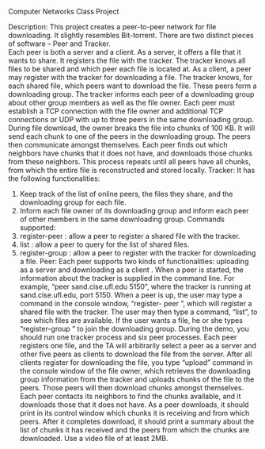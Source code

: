 Computer Networks Class Project

Description:
This project creates a peer-to-peer network for file downloading. It slightly resembles Bit-torrent. There are two distinct pieces of software – Peer and Tracker.
<br />
Each peer is both a server and a client. As a server, it offers a file that it wants to share. It registers the file with the tracker. The tracker knows all files to be shared and which peer each file is located at.
As a client, a peer may register with the tracker for downloading a file. The tracker knows, for each shared file, which peers want to download the file. These peers form a downloading group. The tracker informs each peer of a downloading group about other group members as well as the file owner. Each peer must establish a TCP connection with the file owner and additional TCP connections or UDP with up to three peers in the same downloading group.
During file download, the owner breaks the file into chunks of 100 KB. It will send each chunk to one of the peers in the downloading group. The peers then communicate amongst themselves. Each peer finds out which neighbors have chunks that it does not have, and downloads those chunks from these neighbors. This process repeats until all peers have all chunks, from which the entire file is reconstructed and stored locally.
Tracker:
It has the following functionalities:
1. Keep track of the list of online peers, the files they share, and the
downloading group for each file.
2. Inform each file owner of its downloading group and inform each peer of
other members in the same downloading group.
Commands supported:
1. register-peer <filename>: allow a peer to register a shared file with the
tracker.
2. list : allow a peer to query for the list of shared files.
3. register-group <filename> : allow a peer to register with the tracker for
downloading a file.
Peer:
Each peer supports two kinds of functionalities: uploading as a server and downloading as a client . When a peer is started, the information about the tracker is
supplied in the command line. For example, “peer sand.cise.ufl.edu 5150”, where the tracker is running at sand.cise.ufl.edu, port 5150.
When a peer is up, the user may type a command in the console window, “register- peer <filename>”, which will register a shared file with the tracker. The user may then type a command, “list”, to see which files are available. If the user wants a file, he or she types “register-group <filename>” to join the downloading group.
During the demo, you should run one tracker process and six peer processes. Each peer registers one file, and the TA will arbitrarily select a peer as a server and other five peers as clients to download the file from the server. After all clients register for downloading the file, you type “upload” command in the console window of the file owner, which retrieves the downloading group information from the tracker and uploads chunks of the file to the peers. Those peers will then download chunks amongst themselves. Each peer contacts its neighbors to find the chunks available, and it downloads those that it does not have.
As a peer downloads, it should print in its control window which chunks it is receiving and from which peers. After it completes download, it should print a summary about the list of chunks it has received and the peers from which the chunks are downloaded.
Use a video file of at least 2MB.
